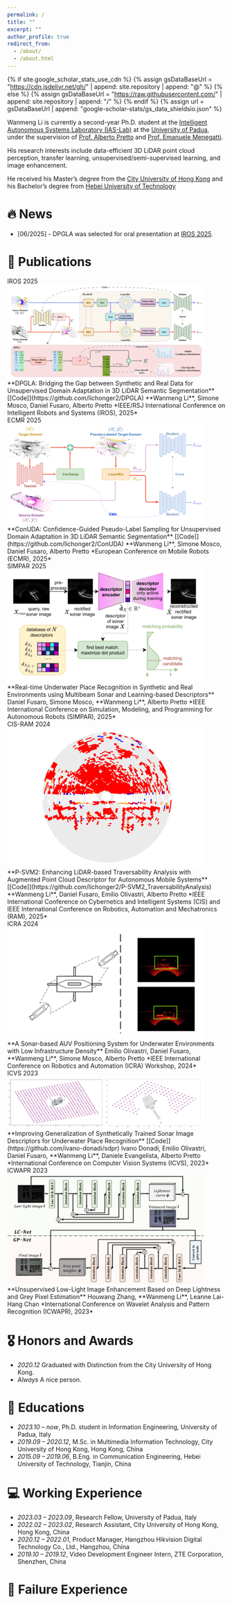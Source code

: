 ```yaml
---
permalink: /
title: ""
excerpt: ""
author_profile: true
redirect_from: 
  - /about/
  - /about.html
---
```


{% if site.google_scholar_stats_use_cdn %}
{% assign gsDataBaseUrl = "https://cdn.jsdelivr.net/gh/" | append: site.repository | append: "@" %}
{% else %}
{% assign gsDataBaseUrl = "https://raw.githubusercontent.com/" | append: site.repository | append: "/" %}
{% endif %}
{% assign url = gsDataBaseUrl | append: "google-scholar-stats/gs_data_shieldsio.json" %}

<span class='anchor' id='about-me'></span>

Wanmeng Li is currently a second-year Ph.D. student at the [Intelligent Autonomous Systems Laboratory (IAS-Lab)](https://robotics.dei.unipd.it/) at the [University of Padua](https://www.unipd.it/), under the supervision of [Prof. Alberto Pretto](https://albertopretto.altervista.org/) and [Prof. Emanuele Menegatti](https://www.dei.unipd.it/~emg/).

His research interests include data-efficient 3D LiDAR point cloud perception, transfer learning, unsupervised/semi-supervised learning, and image enhancement.

He received his Master’s degree from the [City University of Hong Kong](https://www.cityu.edu.hk/) and his Bachelor’s degree from [Hebei University of Technology](https://eweb.hebut.edu.cn/)


# 🔥 News
- [06/2025] - DPGLA was selected for oral presentation at [IROS 2025](https://www.iros25.org/).

# 📝 Publications 

<div class='paper-box'>
  <div class='paper-box-image'>
    <div>
      <div class="badge">IROS 2025</div>
      <img src='images/DPGLA.png' alt="DPGLA" width="90%">
    </div>
  </div>

  <div class='paper-box-text' markdown="1">
  **DPGLA: Bridging the Gap between Synthetic and Real Data for Unsupervised Domain Adaptation in 3D LiDAR Semantic Segmentation** [[Code]](https://github.com/lichonger2/DPGLA)  
  **Wanmeng Li**, Simone Mosco, Daniel Fusaro, Alberto Pretto  
  *IEEE/RSJ International Conference on Intelligent Robots and Systems (IROS), 2025*  
  <strong><span class='show_paper_citations' data='YOUR_SCHOLAR_ID_HERE'></span></strong>
  </div>
</div>



<div class='paper-box'>
  <div class='paper-box-image'>
    <div>
      <div class="badge">ECMR 2025</div>
      <img src='images/ECMR.png' alt="ConSamp" width="90%">
    </div>
  </div>

  <div class='paper-box-text' markdown="1">
  **ConUDA: Confidence-Guided Pseudo-Label Sampling for Unsupervised Domain Adaptation in 3D LiDAR Semantic Segmentation** [[Code]](https://github.com/lichonger2/ConUDA)  
  **Wanmeng Li**, Simone Mosco, Daniel Fusaro, Alberto Pretto  
  *European Conference on Mobile Robots (ECMR), 2025*  
  <strong><span class='show_paper_citations' data='YOUR_SCHOLAR_ID_HERE'></span></strong>
  </div>
</div>



<div class='paper-box'>
  <div class='paper-box-image'>
    <div>
      <div class="badge">SIMPAR 2025</div>
      <img src='images/simpar.png' alt="UnderwaterPlaceRecognition" width="90%">
    </div>
  </div>

  <div class='paper-box-text' markdown="1">
  **Real-time Underwater Place Recognition in Synthetic and Real Environments using Multibeam Sonar and Learning-based Descriptors**  
  Daniel Fusaro, Simone Mosco, **Wanmeng Li**, Alberto Pretto  
  *IEEE International Conference on Simulation, Modeling, and Programming for Autonomous Robots (SIMPAR), 2025*  
  <strong><span class='show_paper_citations' data='YOUR_SCHOLAR_ID_HERE'></span></strong>
  </div>
</div>



<div class='paper-box'>
  <div class='paper-box-image'>
    <div>
      <div class="badge">CIS-RAM 2024</div>
      <img src='images/CIS_RAM.png' alt="UnderwaterPlaceRecognition" width="90%">
    </div>
  </div>

  <div class='paper-box-text' markdown="1">
  **P-SVM2: Enhancing LiDAR-based Traversability Analysis with Augmented Point Cloud Descriptor for Autonomous Mobile Systems** [[Code]](https://github.com/lichonger2/P-SVM2_TraversabilityAnalysis)  
  **Wanmeng Li**, Daniel Fusaro, Emilio Olivastri, Alberto Pretto  
  *IEEE International Conference on Cybernetics and Intelligent Systems (CIS) and IEEE International Conference on Robotics, Automation and Mechatronics (RAM), 2025*  
  <strong><span class='show_paper_citations' data='YOUR_SCHOLAR_ID_HERE'></span></strong>
  </div>
</div>


<div class='paper-box'>
  <div class='paper-box-image'>
    <div>
      <div class="badge">ICRA 2024</div>
      <img src='images/ICRA2024.png' alt="SonarAUVPositioning" width="90%">
    </div>
  </div>

  <div class='paper-box-text' markdown="1">
  **A Sonar-based AUV Positioning System for Underwater Environments with Low Infrastructure Density**  
  Emilio Olivastri, Daniel Fusaro, **Wanmeng Li**, Simone Mosco, Alberto Pretto  
  *IEEE International Conference on Robotics and Automation (ICRA) Workshop, 2024*  
  <strong><span class='show_paper_citations' data='YOUR_SCHOLAR_ID_HERE'></span></strong>
  </div>
</div>

<div class='paper-box'>
  <div class='paper-box-image'>
    <div>
      <div class="badge">ICVS 2023</div>
      <img src='images/ICVS2023.png' alt="SonarDescriptorGeneralization" width="90%">
    </div>
  </div>

  <div class='paper-box-text' markdown="1">
  **Improving Generalization of Synthetically Trained Sonar Image Descriptors for Underwater Place Recognition** [[Code]](https://github.com/ivano-donadi/sdpr)  
  Ivano Donadi, Emilio Olivastri, Daniel Fusaro, **Wanmeng Li**, Daniele Evangelista, Alberto Pretto  
  *International Conference on Computer Vision Systems (ICVS), 2023*  
  <strong><span class='show_paper_citations' data='YOUR_SCHOLAR_ID_HERE'></span></strong>
  </div>
</div>


<div class='paper-box'>
  <div class='paper-box-image'>
    <div>
      <div class="badge">ICWAPR 2023</div>
      <img src='images/ICWAPR.png' alt="LowLightEnhancement" width="90%">
    </div>
  </div>

  <div class='paper-box-text' markdown="1">
  **Unsupervised Low-Light Image Enhancement Based on Deep Lightness and Grey Pixel Estimation**  
  Houwang Zhang, **Wanmeng Li**, Leanne Lai-Hang Chan  
  *International Conference on Wavelet Analysis and Pattern Recognition (ICWAPR), 2023*  
  <strong><span class='show_paper_citations' data='YOUR_SCHOLAR_ID_HERE'></span></strong>
  </div>
</div>



# 🎖 Honors and Awards
- *2020.12* Graduated with Distinction from the City University of Hong Kong.
- *Always* A nice person.

# 📖 Educations
- *2023.10 – now*, Ph.D. student in Information Engineering, University of Padua, Italy  
- *2019.09 – 2020.12*, M.Sc. in Multimedia Information Technology, City University of Hong Kong, Hong Kong, China  
- *2015.09 – 2019.06*, B.Eng. in Communication Engineering, Hebei University of Technology, Tianjin, China

# 💻 Working Experience
- *2023.03 – 2023.09*, Research Fellow, University of Padua, Italy  
- *2022.02 – 2023.02*, Research Assistant, City University of Hong Kong, Hong Kong, China  
- *2020.12 – 2022.01*, Product Manager, Hangzhou Hikvision Digital Technology Co., Ltd., Hangzhou, China
- *2019.10 – 2019.12*, Video Development Engineer Intern, ZTE Corporation, Shenzhen, China

# 🚫 Failure Experience

